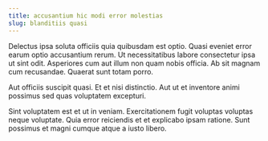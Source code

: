 ```yaml
---
title: accusantium hic modi error molestias
slug: blanditiis quasi
---
```


Delectus ipsa soluta officiis quia quibusdam est optio. Quasi eveniet error earum optio accusantium rerum. Ut necessitatibus labore consectetur ipsa ut sint odit. Asperiores cum aut illum non quam nobis officia. Ab sit magnam cum recusandae. Quaerat sunt totam porro.

Aut officiis suscipit quasi. Et et nisi distinctio. Aut ut et inventore animi possimus sed quas voluptatem excepturi.

Sint voluptatem est et ut in veniam. Exercitationem fugit voluptas voluptas neque voluptate. Quia error reiciendis et et explicabo ipsam ratione. Sunt possimus et magni cumque atque a iusto libero.
